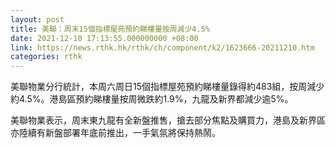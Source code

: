 ```yaml
---
layout: post
title: 美聯：周末15個指標屋苑預約睇樓量按周減少4.5%
date: 2021-12-10 17:13:55.000000000 +08:00
link: https://news.rthk.hk/rthk/ch/component/k2/1623666-20211210.htm
categories: rthk
---
```


美聯物業分行統計，本周六周日15個指標屋苑預約睇樓量錄得約483組，按周減少約4.5%。港島區預約睇樓量按周微跌約1.9%，九龍及新界都減少逾5%。

美聯物業表示，周末東九龍有全新盤推售，搶去部分焦點及購買力，港島及新界區亦陸續有新盤部署年底前推出，一手氣氛將保持熱鬧。
